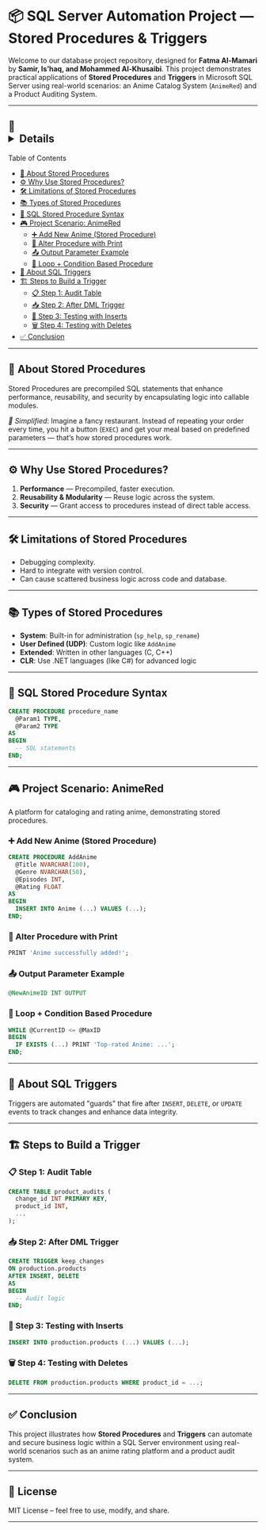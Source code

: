 # 📦 SQL Server Automation Project — Stored Procedures & Triggers

Welcome to our database project repository, designed for **Fatma Al-Mamari** by **Samir, Is’haq, and Mohammed Al-Khusaibi**. This project demonstrates practical applications of **Stored Procedures** and **Triggers** in Microsoft SQL Server using real-world scenarios: an Anime Catalog System (`AnimeRed`) and a Product Auditing System.

---

## 📑 <details>
<summary>Table of Contents</summary>

- [📌 About Stored Procedures](#-about-stored-procedures)
- [⚙ Why Use Stored Procedures?](#-why-use-stored-procedures)
- [🛠 Limitations of Stored Procedures](#-limitations-of-stored-procedures)
- [📚 Types of Stored Procedures](#-types-of-stored-procedures)
- [📄 SQL Stored Procedure Syntax](#-sql-stored-procedure-syntax)
- [🎮 Project Scenario: AnimeRed](#-project-scenario-animered)
  - [➕ Add New Anime (Stored Procedure)](#-add-new-anime-stored-procedure)
  - [🔄 Alter Procedure with Print](#-alter-procedure-with-print)
  - [📤 Output Parameter Example](#-output-parameter-example)
  - [🔁 Loop + Condition Based Procedure](#-loop--condition-based-procedure)
- [🧠 About SQL Triggers](#-about-sql-triggers)
- [🏗 Steps to Build a Trigger](#-steps-to-build-a-trigger)
  - [📋 Step 1: Audit Table](#-step-1-audit-table)
  - [📥 Step 2: After DML Trigger](#-step-2-after-dml-trigger)
  - [🧪 Step 3: Testing with Inserts](#-step-3-testing-with-inserts)
  - [🗑 Step 4: Testing with Deletes](#-step-4-testing-with-deletes)
- [✅ Conclusion](#-conclusion)

</details>

---

## 📌 About Stored Procedures

Stored Procedures are precompiled SQL statements that enhance performance, reusability, and security by encapsulating logic into callable modules.

_🧠 Simplified_: Imagine a fancy restaurant. Instead of repeating your order every time, you hit a button (`EXEC`) and get your meal based on predefined parameters — that’s how stored procedures work.

---

## ⚙ Why Use Stored Procedures?

1. **Performance** — Precompiled, faster execution.
2. **Reusability & Modularity** — Reuse logic across the system.
3. **Security** — Grant access to procedures instead of direct table access.

---

## 🛠 Limitations of Stored Procedures

- Debugging complexity.
- Hard to integrate with version control.
- Can cause scattered business logic across code and database.

---

## 📚 Types of Stored Procedures

- **System**: Built-in for administration (`sp_help`, `sp_rename`)
- **User Defined (UDP)**: Custom logic like `AddAnime`
- **Extended**: Written in other languages (C, C++)
- **CLR**: Use .NET languages (like C#) for advanced logic

---

## 📄 SQL Stored Procedure Syntax

```sql
CREATE PROCEDURE procedure_name
  @Param1 TYPE,
  @Param2 TYPE
AS
BEGIN
  -- SQL statements
END;
```

---

## 🎮 Project Scenario: AnimeRed

A platform for cataloging and rating anime, demonstrating stored procedures.

### ➕ Add New Anime (Stored Procedure)

```sql
CREATE PROCEDURE AddAnime
  @Title NVARCHAR(100),
  @Genre NVARCHAR(50),
  @Episodes INT,
  @Rating FLOAT
AS
BEGIN
  INSERT INTO Anime (...) VALUES (...);
END;
```

### 🔄 Alter Procedure with Print

```sql
PRINT 'Anime successfully added!';
```

### 📤 Output Parameter Example

```sql
@NewAnimeID INT OUTPUT
```

### 🔁 Loop + Condition Based Procedure

```sql
WHILE @CurrentID <= @MaxID
BEGIN
  IF EXISTS (...) PRINT 'Top-rated Anime: ...';
END;
```

---

## 🧠 About SQL Triggers

Triggers are automated "guards" that fire after `INSERT`, `DELETE`, or `UPDATE` events to track changes and enhance data integrity.

---

## 🏗 Steps to Build a Trigger

### 📋 Step 1: Audit Table

```sql
CREATE TABLE product_audits (
  change_id INT PRIMARY KEY,
  product_id INT,
  ...
);
```

### 📥 Step 2: After DML Trigger

```sql
CREATE TRIGGER keep_changes
ON production.products
AFTER INSERT, DELETE
AS
BEGIN
  -- Audit logic
END;
```

### 🧪 Step 3: Testing with Inserts

```sql
INSERT INTO production.products (...) VALUES (...);
```

### 🗑 Step 4: Testing with Deletes

```sql
DELETE FROM production.products WHERE product_id = ...;
```

---

## ✅ Conclusion

This project illustrates how **Stored Procedures** and **Triggers** can automate and secure business logic within a SQL Server environment using real-world scenarios such as an anime rating platform and a product audit system.

---

## 🧾 License

MIT License – feel free to use, modify, and share.

---
